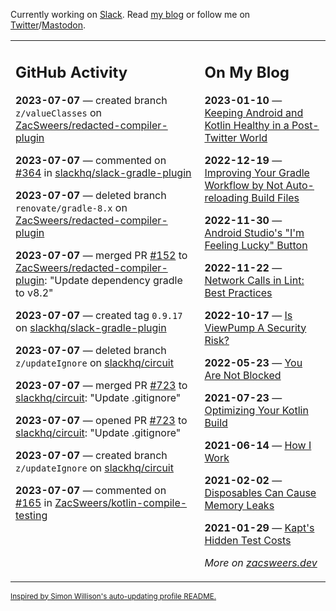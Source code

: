 Currently working on [Slack](https://slack.com/). Read [my blog](https://zacsweers.dev/) or follow me on [Twitter](https://twitter.com/ZacSweers)/[Mastodon](https://hachyderm.io/@ZacSweers).

<table><tr><td valign="top" width="60%">

## GitHub Activity
<!-- githubActivity starts -->
**2023-07-07** — created branch `z/valueClasses` on [ZacSweers/redacted-compiler-plugin](https://github.com/ZacSweers/redacted-compiler-plugin)

**2023-07-07** — commented on [#364](https://github.com/slackhq/slack-gradle-plugin/pull/364#issuecomment-1626164994) in [slackhq/slack-gradle-plugin](https://github.com/slackhq/slack-gradle-plugin)

**2023-07-07** — deleted branch `renovate/gradle-8.x` on [ZacSweers/redacted-compiler-plugin](https://github.com/ZacSweers/redacted-compiler-plugin)

**2023-07-07** — merged PR [#152](https://github.com/ZacSweers/redacted-compiler-plugin/pull/152) to [ZacSweers/redacted-compiler-plugin](https://github.com/ZacSweers/redacted-compiler-plugin): "Update dependency gradle to v8.2"

**2023-07-07** — created tag `0.9.17` on [slackhq/slack-gradle-plugin](https://github.com/slackhq/slack-gradle-plugin)

**2023-07-07** — deleted branch `z/updateIgnore` on [slackhq/circuit](https://github.com/slackhq/circuit)

**2023-07-07** — merged PR [#723](https://github.com/slackhq/circuit/pull/723) to [slackhq/circuit](https://github.com/slackhq/circuit): "Update .gitignore"

**2023-07-07** — opened PR [#723](https://github.com/slackhq/circuit/pull/723) to [slackhq/circuit](https://github.com/slackhq/circuit): "Update .gitignore"

**2023-07-07** — created branch `z/updateIgnore` on [slackhq/circuit](https://github.com/slackhq/circuit)

**2023-07-07** — commented on [#165](https://github.com/ZacSweers/kotlin-compile-testing/issues/165#issuecomment-1625992967) in [ZacSweers/kotlin-compile-testing](https://github.com/ZacSweers/kotlin-compile-testing)
<!-- githubActivity ends -->
</td><td valign="top" width="40%">

## On My Blog
<!-- blog starts -->
**2023-01-10** — [Keeping Android and Kotlin Healthy in a Post-Twitter World](https://www.zacsweers.dev/keeping-android-healthy/)

**2022-12-19** — [Improving Your Gradle Workflow by Not Auto-reloading Build Files](https://www.zacsweers.dev/improving-your-workflow-by-not-auto-reloading-build-files/)

**2022-11-30** — [Android Studio's "I'm Feeling Lucky" Button](https://www.zacsweers.dev/android-studios-im-feeling-lucky-button/)

**2022-11-22** — [Network Calls in Lint: Best Practices](https://www.zacsweers.dev/network-calls-in-lint-best-practices/)

**2022-10-17** — [Is ViewPump A Security Risk?](https://www.zacsweers.dev/is-viewpump-a-security-risk/)

**2022-05-23** — [You Are Not Blocked](https://www.zacsweers.dev/you-are-not-blocked/)

**2021-07-23** — [Optimizing Your Kotlin Build](https://www.zacsweers.dev/optimizing-your-kotlin-build/)

**2021-06-14** — [How I Work](https://www.zacsweers.dev/how-i-work/)

**2021-02-02** — [Disposables Can Cause Memory Leaks](https://www.zacsweers.dev/disposables-can-cause-memory-leaks/)

**2021-01-29** — [Kapt's Hidden Test Costs](https://www.zacsweers.dev/kapts-hidden-test-costs/)
<!-- blog ends -->
_More on [zacsweers.dev](https://zacsweers.dev/)_
</td></tr></table>

<sub><a href="https://simonwillison.net/2020/Jul/10/self-updating-profile-readme/">Inspired by Simon Willison's auto-updating profile README.</a></sub>